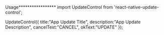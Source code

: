 Usage*****************
import UpdateControl from 'react-native-update-control';

UpdateControl({
    title:"App Update Title", 
    description:"App Update Description",
    cancelText:"CANCEL",
    okText:"UPDATE"
    });